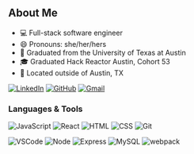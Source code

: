 ## About Me

- :computer:  Full-stack software engineer
- :smile: Pronouns: she/her/hers
- :metal:  Graduated from the University of Texas at Austin
- :mortar_board:  Graduated Hack Reactor Austin, Cohort 53
- :round_pushpin: Located outside of Austin, TX

[![LinkedIn](https://img.shields.io/badge/cayla--c%20-%230077B5.svg?&style=for-the-badge&logo=linkedin&logoColor=white&link=https://www.linkedin.com/in/cayla-cardiff)](http://www.linkedin.com/in/cayla-cardiff/)
[![GitHub](https://img.shields.io/badge/cayla--c%20-%23121011.svg?&style=for-the-badge&logo=github&logoColor=white&link=https://github.com/cayla-c)](https://github.com/cayla-c)
[![Gmail](https://img.shields.io/badge/cayla.cardiff%20-%23D14836.svg?&style=for-the-badge&logo=gmail&logoColor=white&link=mailto:cayla.cardiff@gmail.com)](mailto:cayla.cardiff@gmail.com)


### Languages & Tools
![JavaScript](https://img.shields.io/badge/JavaScript%20-%23323330.svg?&style=for-the-badge&logo=javascript&logoColor=%23F7DF1E)
![React](https://img.shields.io/badge/React%20-%2320232a.svg?&style=for-the-badge&logo=react&logoColor=%2361DAFB)
![HTML](https://img.shields.io/badge/HTML5%20-%23E34F26.svg?&style=for-the-badge&logo=html5&logoColor=white)
![CSS](https://img.shields.io/badge/CSS3%20-%231572B6.svg?&style=for-the-badge&logo=css3&logoColor=white)
![Git](https://img.shields.io/badge/Git%20-%23F05033.svg?&style=for-the-badge&logo=git&logoColor=white)

![VSCode](https://img.shields.io/badge/VS%20Code%20-%23007ACC.svg?&style=for-the-badge&logo=visual-studio-code&logoColor=white)
![Node](https://img.shields.io/badge/Node.js%20-%2343853D.svg?&style=for-the-badge&logo=node.js&logoColor=white)
![Express](https://img.shields.io/badge/Express%20-%23404d59.svg?&style=for-the-badge)
![MySQL](https://img.shields.io/badge/MySQL-%2300f.svg?&style=for-the-badge&logo=mysql&logoColor=white)
![webpack](https://img.shields.io/badge/webpack%20-%238DD6F9.svg?&style=for-the-badge&logo=webpack&logoColor=black)
